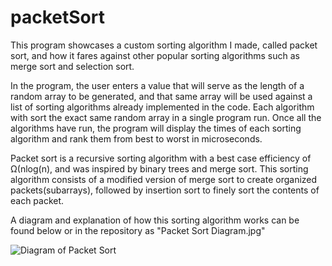 # packetSort

This program showcases a custom sorting algorithm I made, called packet sort, and how it fares against other popular sorting algorithms such as merge sort and selection sort.

In the program, the user enters a value that will serve as the length of a random array to be generated, and that same array will be used against a list of sorting algorithms already implemented in the code. Each algorithm with sort the exact same random array in a single program run.
Once all the algorithms have run, the program will display the times of each sorting algorithm and rank them from best to worst in microseconds.

Packet sort is a recursive sorting algorithm with a best case efficiency of Ω(nlog(n), and was inspired by binary trees and merge sort.
This sorting algorithm consists of a modified version of merge sort to create organized packets(subarrays), followed by insertion sort to finely sort the contents of each packet.

A diagram and explanation of how this sorting algorithm works can be found below or in the repository as "Packet Sort Diagram.jpg"

![Diagram of Packet Sort](https://github.com/pradnyaputra/packetSort/blob/master/Packet%20Sort%20Diagram.jpg)
